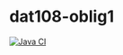# dat108-oblig1

[![Java CI](https://github.com/haggbart/dat108-oblig1/workflows/Java%20CI/badge.svg)](https://github.com/haggbart/dat108-oblig1/actions?query=workflow%3A"Java%20CI")
